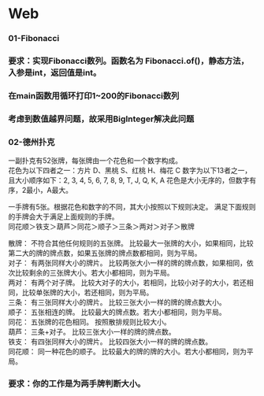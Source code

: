 # Web

### 01-Fibonacci
### 要求：实现Fibonacci数列。函数名为 Fibonacci.of()，静态方法，入参是int，返回值是int。
### 在main函数用循环打印1~200的Fibonacci数列
### 考虑到数值越界问题，故采用BigInteger解决此问题

### 02-德州扑克
一副扑克有52张牌，每张牌由一个花色和一个数字构成。  
花色为以下四者之一：方片 D、黑桃 S、红桃 H、梅花 C
数字为以下13者之一，且大小顺序如下：2, 3, 4, 5, 6, 7, 8, 9, T, J, Q, K, A
花色是大小无序的，但数字有序，2最小，A最大。

一手牌有5张。根据花色和数字的不同，其大小按照以下规则决定。
满足下面规则的手牌会大于满足上面规则的手牌。  
同花顺＞铁支＞葫芦＞同花＞顺子＞三条＞两对＞对子＞散牌

散牌：
不符合其他任何规则的五张牌。 比较最大一张牌的大小，如果相同，比较第二大的牌的牌点数，如果五张牌的牌点数都相同，则为平局。  
对子：
有两张同样大小的牌片。 比较两张大小一样的牌的牌点数，如果相同，依次比较剩余的三张牌大小。若大小都相同，则为平局。  
两对：
有两个对子牌。 比较大对子的大小，若相同，比较小对子的大小，若还相同，比较单张牌的大小，若还相同，则为平局。  
三条：
有三张同样大小的牌片。 比较三张大小一样的牌的牌点数大小。  
顺子：
五张相连的牌。 比较最大的牌点数。若大小都相同，则为平局。  
同花：
五张牌的花色相同。 按照散排规则比较大小。  
葫芦：
三条+对子。 比较三张大小一样的牌的牌点数。  
铁支：
有四张同样大小的牌片。 比较四张大小一样的牌的牌点数。  
同花顺：
同一种花色的顺子。 比较最大的牌的牌的大小。若大小都相同，则为平局。
### 要求：你的工作是为两手牌判断大小。
